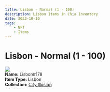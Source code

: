 ```yaml
---
title: Lisbon - Normal (1 - 100)
description: Lisbon Items in Chia Inventory
date: 2022-10-10
tags:
    - NFT
    - Items
---
```


# Lisbon - Normal (1 - 100)
<div class="item_thumbnail">
<img loading="lazy" src="https://vk4zqxcnbiqgwi5gcs3cxsdrhiov2qao5wop64ta64rcuana.arweave.net/qrmYXE0K-IGsjphS2-K8hxOh1dQA7tnP9yYPc_iKgGg"><br/>
<div><strong>Name:</strong> Lisbon#178</div>
<div><strong>Item Type:</strong> Lisbon</div>
<div><strong>Collection:</strong> <a href="https://www.spacescan.io/xch/nft/collection/col1lend2dcn558km4wcwta4xnkfv3xpcmlp9kyt0m909emvfxechlyqdl5ndg">City Illusion</a></div>
</div>

